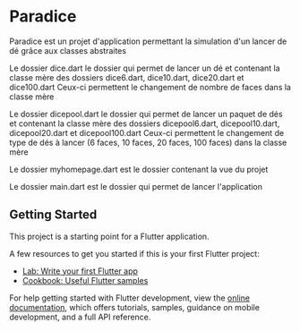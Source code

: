# Paradice

Paradice est un projet d'application permettant la simulation d'un lancer de dé grâce aux classes abstraites

Le dossier dice.dart le dossier qui permet de lancer un dé et contenant la classe mère des dossiers dice6.dart, dice10.dart, dice20.dart et dice100.dart
Ceux-ci permettent le changement de nombre de faces dans la classe mère

Le dossier dicepool.dart le dossier qui permet de lancer un paquet de dés et contenant la classe mère des dossiers dicepool6.dart, dicepool10.dart, dicepool20.dart et dicepool100.dart
Ceux-ci permettent le changement de type de dés à lancer (6 faces, 10 faces, 20 faces, 100 faces) dans la classe mère

Le dossier myhomepage.dart est le dossier contenant la vue du projet

Le dossier main.dart est le dossier qui permet de lancer l'application

## Getting Started

This project is a starting point for a Flutter application.

A few resources to get you started if this is your first Flutter project:

- [Lab: Write your first Flutter app](https://docs.flutter.dev/get-started/codelab)
- [Cookbook: Useful Flutter samples](https://docs.flutter.dev/cookbook)

For help getting started with Flutter development, view the
[online documentation](https://docs.flutter.dev/), which offers tutorials,
samples, guidance on mobile development, and a full API reference.
